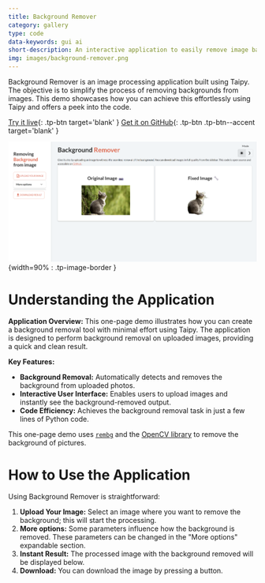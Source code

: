 ```yaml
---
title: Background Remover
category: gallery
type: code
data-keywords: gui ai
short-description: An interactive application to easily remove image backgrounds using automatic detection.
img: images/background-remover.png
---
```

Background Remover is an image processing application built using Taipy. The objective is
to simplify the process of removing backgrounds from images. This demo showcases how you
can achieve this effortlessly using Taipy and offers a peek into the code.

[Try it live](https://background-remover.taipy.cloud/){: .tp-btn target='blank' }
[Get it on GitHub](https://github.com/Avaiga/demo-remove-background){: .tp-btn .tp-btn--accent target='blank' }

![Background Remover](images/background-remover.png){width=90% : .tp-image-border }

# Understanding the Application

**Application Overview:**
This one-page demo illustrates how you can create a background removal tool with minimal
effort using Taipy. The application is designed to perform background removal on uploaded
images, providing a quick and clean result.

**Key Features:**

- **Background Removal:** Automatically detects and removes the background from uploaded
photos.
- **Interactive User Interface:** Enables users to upload images and instantly see the
background-removed output.
- **Code Efficiency:** Achieves the background removal task in just a few lines of Python
code.

This one-page demo uses [`rembg`](https://github.com/danielgatis/rembg) and the [OpenCV library](https://opencv.org/)
to remove the background of pictures.

# How to Use the Application

Using Background Remover is straightforward:

1. **Upload Your Image:** Select an image where you want to remove the background; this
will start the processing.
2. **More options:** Some parameters influence how the background is removed. These
parameters can be changed in the "More options" expandable section.
3. **Instant Result:** The processed image with the background removed will be displayed
below.
4. **Download:** You can download the image by pressing a button.
